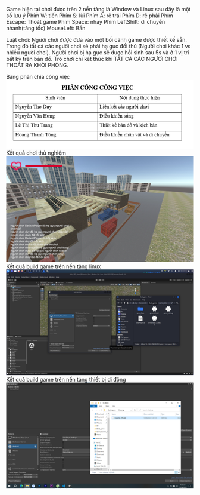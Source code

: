 Game hiện tại chơi được trên 2 nền tảng là Window và Linux sau đây là một số lưu ý
Phím W: tiến
Phím S: lùi
Phím A: rẽ trái
Phím D: rẽ phải
Phím Escape: Thoát game
Phím Space: nhảy
Phím LeftShift: di chuyển nhanh(tăng tốc)
MouseLeft: Bắn

Luật chơi: Người chơi được đưa vào một bối cảnh game được thiết kế sẵn. Trong đó tất cả các người chơi sẽ phải hạ gục đối thủ (Người chơi khác 1 vs nhiều người chơi). Người chơi bị hạ gục sẽ được hồi sinh sau 5s và ở 1 vị trí bất kỳ trên bản đồ. Trò chơi chỉ kết thúc khi TẤT CẢ CÁC NGƯỜI CHƠI THOÁT RA KHỎI PHÒNG.  

Bảng phân chia công việc
![Alt text](img/Cv.png)
Kết quả chơi thử nghiệm
![Alt text](img/image.png)
Kết quả build game trên nền tảng linux
![Alt text](img/Build_game.png)
Kết quả build game trên nền tảng thiết bị di động
![Alt text](img/Di_dong.png)
